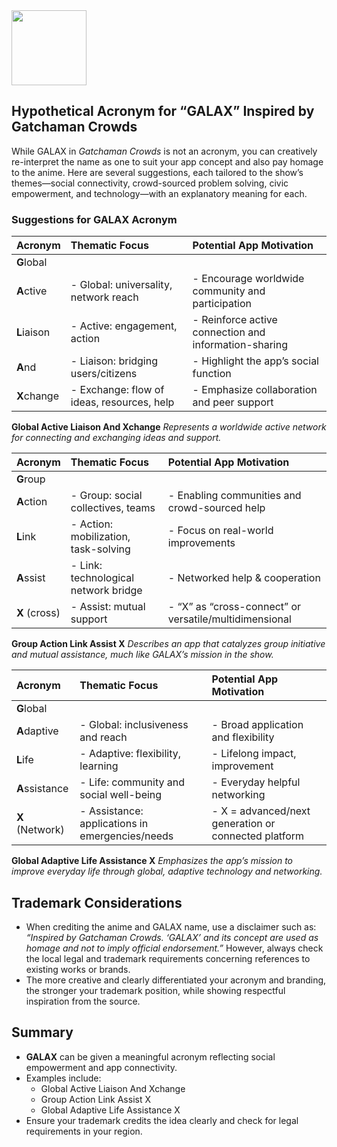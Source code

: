<img src="https://r2cdn.perplexity.ai/pplx-full-logo-primary-dark%402x.png" class="logo" width="120"/>

## Hypothetical Acronym for “GALAX” Inspired by Gatchaman Crowds

While GALAX in *Gatchaman Crowds* is not an acronym, you can creatively re-interpret the name as one to suit your app concept and also pay homage to the anime. Here are several suggestions, each tailored to the show’s themes—social connectivity, crowd-sourced problem solving, civic empowerment, and technology—with an explanatory meaning for each.

### Suggestions for GALAX Acronym

| Acronym | Thematic Focus | Potential App Motivation |
| :-- | :-- | :-- |
| **G**lobal |  |  |
| **A**ctive | - Global: universality, network reach | - Encourage worldwide community and participation |
| **L**iaison | - Active: engagement, action | - Reinforce active connection and information-sharing |
| **A**nd | - Liaison: bridging users/citizens | - Highlight the app’s social function |
| **X**change | - Exchange: flow of ideas, resources, help | - Emphasize collaboration and peer support |

**Global Active Liaison And Xchange**
*Represents a worldwide active network for connecting and exchanging ideas and support.*


| Acronym | Thematic Focus | Potential App Motivation |
| :-- | :-- | :-- |
| **G**roup |  |  |
| **A**ction | - Group: social collectives, teams | - Enabling communities and crowd-sourced help |
| **L**ink | - Action: mobilization, task-solving | - Focus on real-world improvements |
| **A**ssist | - Link: technological network bridge | - Networked help \& cooperation |
| **X** (cross) | - Assist: mutual support | - “X” as “cross-connect” or versatile/multidimensional |

**Group Action Link Assist X**
*Describes an app that catalyzes group initiative and mutual assistance, much like GALAX’s mission in the show.*


| Acronym | Thematic Focus | Potential App Motivation |
| :-- | :-- | :-- |
| **G**lobal |  |  |
| **A**daptive | - Global: inclusiveness and reach | - Broad application and flexibility |
| **L**ife | - Adaptive: flexibility, learning | - Lifelong impact, improvement |
| **A**ssistance | - Life: community and social well-being | - Everyday helpful networking |
| **X** (Network) | - Assistance: applications in emergencies/needs | - X = advanced/next generation or connected platform |

**Global Adaptive Life Assistance X**
*Emphasizes the app’s mission to improve everyday life through global, adaptive technology and networking.*

## Trademark Considerations

- When crediting the anime and GALAX name, use a disclaimer such as:
*“Inspired by Gatchaman Crowds. ‘GALAX’ and its concept are used as homage and not to imply official endorsement.”*
However, always check the local legal and trademark requirements concerning references to existing works or brands.
- The more creative and clearly differentiated your acronym and branding, the stronger your trademark position, while showing respectful inspiration from the source.


## Summary

- **GALAX** can be given a meaningful acronym reflecting social empowerment and app connectivity.
- Examples include:
    - Global Active Liaison And Xchange
    - Group Action Link Assist X
    - Global Adaptive Life Assistance X
- Ensure your trademark credits the idea clearly and check for legal requirements in your region.

